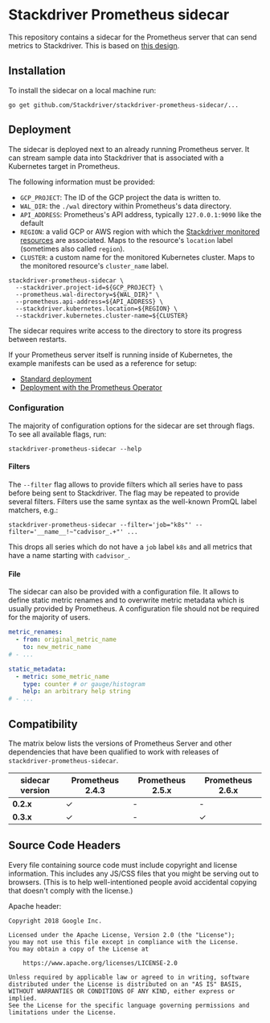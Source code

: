 # Stackdriver Prometheus sidecar

This repository contains a sidecar for the Prometheus server that can send
metrics to Stackdriver. This is based on [this design](docs/design.md).

## Installation

To install the sidecar on a local machine run:

```
go get github.com/Stackdriver/stackdriver-prometheus-sidecar/...
```

## Deployment

The sidecar is deployed next to an already running Prometheus server. It can stream
sample data into Stackdriver that is associated with a Kubernetes target in Prometheus.

The following information must be provided:

* `GCP_PROJECT`: The ID of the GCP project the data is written to.
* `WAL_DIR`: the `./wal` directory within Prometheus's data directory.
* `API_ADDRESS`: Prometheus's API address, typically `127.0.0.1:9090` like the default
* `REGION`: a valid GCP or AWS region with which the [Stackdriver monitored resources](https://cloud.google.com/monitoring/api/resources) are associated. Maps to the resource's `location` label (sometimes also called `region`).
* `CLUSTER`: a custom name for the monitored Kubernetes cluster. Maps to the monitored resource's `cluster_name` label.

```
stackdriver-prometheus-sidecar \
  --stackdriver.project-id=${GCP_PROJECT} \
  --prometheus.wal-directory=${WAL_DIR}" \
  --prometheus.api-address=${API_ADDRESS} \
  --stackdriver.kubernetes.location=${REGION} \ 
  --stackdriver.kubernetes.cluster-name=${CLUSTER}
```

The sidecar requires write access to the directory to store its progress between restarts.

If your Prometheus server itself is running inside of Kubernetes, the example manifests
can be used as a reference for setup:

* [Standard deployment](./kube/prometheus-meta.yaml)
* [Deployment with the Prometheus Operator](./kube/prometheus-meta-operated.yaml)

### Configuration

The majority of configuration options for the sidecar are set through flags. To see all available flags, run:

```
stackdriver-prometheus-sidecar --help
```

#### Filters

The `--filter` flag allows to provide filters which all series have to pass before being sent to Stackdriver. The flag may be repeated to provide several filters. Filters use the same syntax as the well-known PromQL label matchers, e.g.:

```
stackdriver-prometheus-sidecar --filter='job="k8s"' --filter='__name__!~"cadvisor_.+"' ...
```

This drops all series which do not have a `job` label `k8s` and all metrics that have a name starting with `cadvisor_`.

#### File

The sidecar can also be provided with a configuration file. It allows to define static metric renames and to overwrite metric metadata which is usually provided by Prometheus. A configuration file should not be required for the majority of users.

```yaml
metric_renames:
  - from: original_metric_name
    to: new_metric_name
# - ...

static_metadata:
  - metric: some_metric_name
    type: counter # or gauge/histogram
    help: an arbitrary help string
# - ...
```

## Compatibility

The matrix below lists the versions of Prometheus Server and other dependencies that have been qualified to work with releases of `stackdriver-prometheus-sidecar`.

| sidecar version | **Prometheus 2.4.3** | **Prometheus 2.5.x** | **Prometheus 2.6.x** |
|------------|------------------|-------------------|-------------------|
| **0.2.x**  |        ✓         |         -         |         -         |
| **0.3.x**  |        ✓         |         -         |         ✓         |

## Source Code Headers

Every file containing source code must include copyright and license
information. This includes any JS/CSS files that you might be serving out to
browsers. (This is to help well-intentioned people avoid accidental copying that
doesn't comply with the license.)

Apache header:

    Copyright 2018 Google Inc.

    Licensed under the Apache License, Version 2.0 (the "License");
    you may not use this file except in compliance with the License.
    You may obtain a copy of the License at

        https://www.apache.org/licenses/LICENSE-2.0

    Unless required by applicable law or agreed to in writing, software
    distributed under the License is distributed on an "AS IS" BASIS,
    WITHOUT WARRANTIES OR CONDITIONS OF ANY KIND, either express or implied.
    See the License for the specific language governing permissions and
    limitations under the License.
